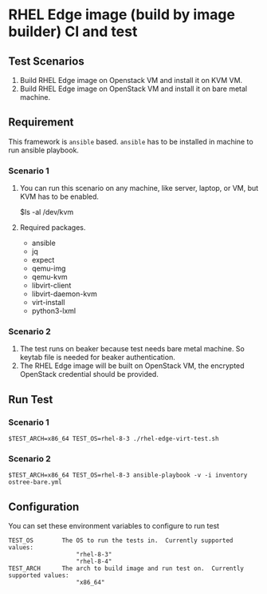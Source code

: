 # RHEL Edge image (build by image builder) CI and test

## Test Scenarios

1. Build RHEL Edge image on Openstack VM and install it on KVM VM.
2. Build RHEL Edge image on OpenStack VM and install it on bare metal machine.

## Requirement

This framework is `ansible` based. `ansible` has to be installed in machine to run ansible playbook.

### Scenario 1

1. You can run this scenario on any machine, like server, laptop, or VM, but KVM has to be enabled.

    $ls -al /dev/kvm

2. Required packages.

    - ansible
    - jq
    - expect
    - qemu-img
    - qemu-kvm
    - libvirt-client
    - libvirt-daemon-kvm
    - virt-install
    - python3-lxml

### Scenario 2

1. The test runs on beaker because test needs bare metal machine. So keytab file is needed for beaker authentication.
2. The RHEL Edge image will be built on OpenStack VM, the encrypted OpenStack credential should be provided.

## Run Test

### Scenario 1

    $TEST_ARCH=x86_64 TEST_OS=rhel-8-3 ./rhel-edge-virt-test.sh

### Scenario 2

    $TEST_ARCH=x86_64 TEST_OS=rhel-8-3 ansible-playbook -v -i inventory ostree-bare.yml

## Configuration

You can set these environment variables to configure to run test

    TEST_OS        The OS to run the tests in.  Currently supported values:
                       "rhel-8-3"
                       "rhel-8-4"
    TEST_ARCH      The arch to build image and run test on.  Currently supported values:
                       "x86_64"
